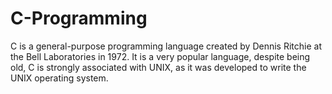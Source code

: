 # C-Programming 
C is a general-purpose programming language created by Dennis Ritchie at the Bell Laboratories in 1972. It is a very popular language, despite being old, C is strongly associated with UNIX, as it was developed to write the UNIX operating system.
